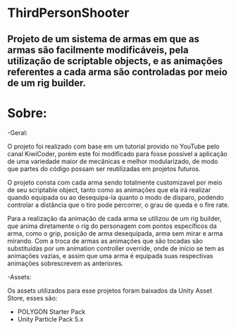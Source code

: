 # ThirdPersonShooter

## Projeto de um sistema de armas em que as armas são facilmente modificáveis, pela utilização de scriptable objects, e as animações referentes a cada arma são controladas por meio de um rig builder.

Sobre:
=========================
-Geral:

O projeto foi realizado com base em um tutorial provido no YouTube pelo canal KiwiCoder, porém este foi modificado para fosse possível a aplicação de uma variedade maior de mecânicas e melhor modularizado, de modo que partes do código possam ser reutilizadas em projetos futuros.

O projeto consta com cada arma sendo totalmente customizavel por meio de seu scriptable object, tanto como as animações que ela irá realizar quando equipada ou ao desequipa-la quanto o modo de disparo, podendo controlar a distância que o tiro pode percorrer, o grau de queda e o fire rate.

Para a realização da animação de cada arma se utilizou de um rig builder, que anima diretamente o rig do personagem com pontos específicos da arma, como o grip, posição de arma desequipada, arma sem mirar e arma mirando. Com a troca de armas as animações que são tocadas são substituídas por um animation controller override, onde de início se tem as animações vazias, e assim que uma arma é equipada suas respectivas animações sobrescrevem as anteriores.

-Assets:

Os assets utilizados para esse projetos foram baixados da Unity Asset Store, esses são:
  
  - POLYGON Starter Pack
  - Unity Particle Pack 5.x
